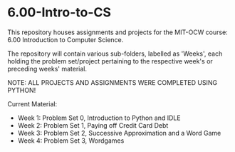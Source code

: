 # 6.00-Intro-to-CS
This repository houses assignments and projects for the MIT-OCW course: 6.00 Introduction to Computer Science.

The repository will contain various sub-folders, labelled as 'Weeks', each holding the problem set/project pertaining to the respective week's or preceding weeks' material. 

NOTE: ALL PROJECTS AND ASSIGNMENTS WERE COMPLETED USING PYTHON!

Current Material:
- Week 1: Problem Set 0, Introduction to Python and IDLE
- Week 2: Problem Set 1, Paying off Credit Card Debt
- Week 3: Problem Set 2, Successive Approximation and a Word Game
- Week 4: Problem Set 3, Wordgames
